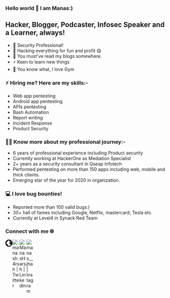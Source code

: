 ### Hello world 👋 I am Manas:)

## Hacker, Blogger, Podcaster, Infosec Speaker and a Learner, always!

- 🔭 Security Professional!
- 🌱 Hacking everything for fun and profit 😋
- 👯 You must've read my blogs somewhere.
- ⚡️ Keen to learn new things
- 💪 You know what, I love Gym

### ⚡️ Hiring me? Here are my skills:-

- Web app pentesting
- Android app pentesting
- APIs pentesting
- Bash Automation
- Report writing
- Incident Response
- Product Security
  
### 👨‍💼 Know more about my professional journey:-

- 6 years of professional experience including Product security
- Currently working at HackerOne as Mediation Specialist
- 2+ years as a security consultant in Qseap Infotech
- Performed pentesting on more than 150 apps including web, mobile and thick clients. 
- Emerging star of the year for 2020 in organization.

### 💻 I love bug bounties! 
- Reported more than 100 valid bugs:)
- 30+ hall of fames including Google, Netflix, mastercard, Tesla etc.
- Currently at Level4 in Synack Red Team

### Connect with me 🌐

[<img align="left" alt="manasharsh.medium.com" width="22px" src="https://raw.githubusercontent.com/iconic/open-iconic/master/svg/globe.svg" />][website]
[<img align="left" alt="manash4rsh | Twitter" width="22px" src="https://cdn.jsdelivr.net/npm/simple-icons@v3/icons/twitter.svg" />][twitter]
[<img align="left" alt="ManasHarsh | LinkedIn" width="22px" src="https://cdn.jsdelivr.net/npm/simple-icons@v3/icons/linkedin.svg" />][linkedin]
[<img align="left" alt="manas__jha | Instagram" width="22px" src="https://cdn.jsdelivr.net/npm/simple-icons@v3/icons/instagram.svg" />][instagram]


[website]: https://manasharsh.medium.com
[twitter]: https://twitter.com/manash4rsh
[instagram]: https://instagram.com/manas__jha
[linkedin]: https://linkedin.com/in/ManasHarsh


